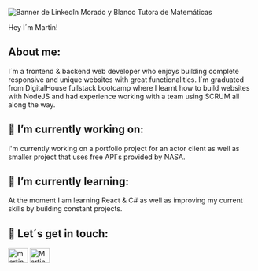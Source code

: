 ![Banner de LinkedIn Morado y Blanco Tutora de Matemáticas](https://user-images.githubusercontent.com/82059357/185893661-c9a40242-3a03-4419-9587-03e7d32e4334.png)

Hey I´m Martin!

<!--
**MartinZazpe/MartinZazpe** is a ✨ _special_ ✨ repository because its `README.md` (this file) appears on your GitHub profile.

Here are some ideas to get you started:

- 🔭 I’m currently working on ...
- 🌱 I’m currently learning ...
- 👯 I’m looking to collaborate on ...
- 🤔 I’m looking for help with ...
- 💬 Ask me about ...
- 📫 How to reach me: ...
- 😄 Pronouns: ...
- ⚡ Fun fact: ...
-->

## About me:

I´m a frontend & backend web developer who enjoys building complete responsive and unique websites with great functionalities.
I´m graduated from DigitalHouse fullstack bootcamp where I learnt how to build websites with NodeJS and had experience working with a team using SCRUM all along the way.


## 🔭 I’m currently working on:
I'm currently working on a portfolio project for an actor client as well as smaller project that uses free API´s provided by NASA.


## 🌱 I’m currently learning:
At the moment I am learning React & C# as well as improving my current skills by building constant projects.



## 🤝 Let´s get in touch:

<a href="https://linkedin.com/in/martin-zazpe-290829121" target="blank"><img align="center" src="https://raw.githubusercontent.com/rahuldkjain/github-profile-readme-generator/master/src/images/icons/Social/linked-in-alt.svg" alt="martin-zazpe-290829121" height="30" width="40" /></a>
<a href="https://discord.gg/Martinzg#7599" target="blank"><img align="center" src="https://discord.gg/Aw3fjmNr" alt="Martinzg#7599" height="30" width="40" /></a>
